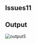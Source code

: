 ## Issues11

## Output

![output5](https://github.com/STIA1123-A192/stia1123-issues-jiaearn/blob/master/images/fileOutput(issue11).PNG)

